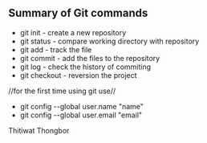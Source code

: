 ## Summary of Git commands 

* git init - create a new repository
* git status - compare working directory with repository
* git add - track the file
* git commit - add the files to the repository
* git log - check the history of commiting
* git checkout - reversion the project

//for the first time using git use//
  - git config --global user.name "name"
  - git config --global user.email "email"

Thitiwat Thongbor
